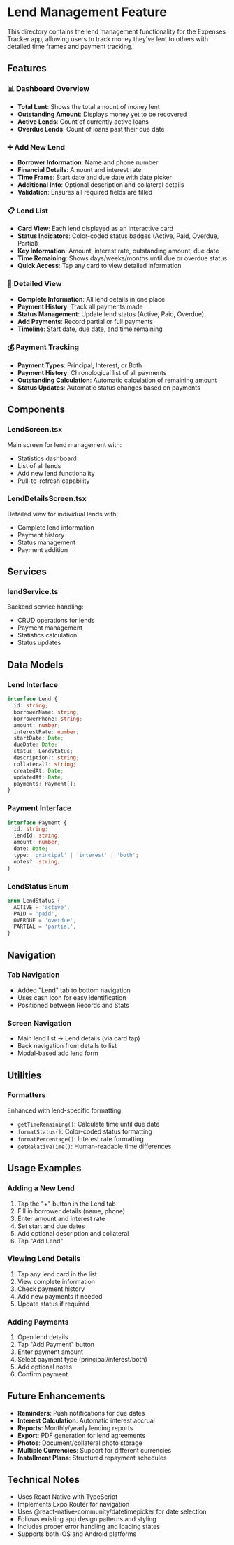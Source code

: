 # Lend Management Feature

This directory contains the lend management functionality for the Expenses Tracker app, allowing users to track money they've lent to others with detailed time frames and payment tracking.

## Features

### 📊 Dashboard Overview
- **Total Lent**: Shows the total amount of money lent
- **Outstanding Amount**: Displays money yet to be recovered
- **Active Lends**: Count of currently active loans
- **Overdue Lends**: Count of loans past their due date

### ➕ Add New Lend
- **Borrower Information**: Name and phone number
- **Financial Details**: Amount and interest rate
- **Time Frame**: Start date and due date with date picker
- **Additional Info**: Optional description and collateral details
- **Validation**: Ensures all required fields are filled

### 📋 Lend List
- **Card View**: Each lend displayed as an interactive card
- **Status Indicators**: Color-coded status badges (Active, Paid, Overdue, Partial)
- **Key Information**: Amount, interest rate, outstanding amount, due date
- **Time Remaining**: Shows days/weeks/months until due or overdue status
- **Quick Access**: Tap any card to view detailed information

### 📱 Detailed View
- **Complete Information**: All lend details in one place
- **Payment History**: Track all payments made
- **Status Management**: Update lend status (Active, Paid, Overdue)
- **Add Payments**: Record partial or full payments
- **Timeline**: Start date, due date, and time remaining

### 💰 Payment Tracking
- **Payment Types**: Principal, Interest, or Both
- **Payment History**: Chronological list of all payments
- **Outstanding Calculation**: Automatic calculation of remaining amount
- **Status Updates**: Automatic status changes based on payments

## Components

### LendScreen.tsx
Main screen for lend management with:
- Statistics dashboard
- List of all lends
- Add new lend functionality
- Pull-to-refresh capability

### LendDetailsScreen.tsx
Detailed view for individual lends with:
- Complete lend information
- Payment history
- Status management
- Payment addition

## Services

### lendService.ts
Backend service handling:
- CRUD operations for lends
- Payment management
- Statistics calculation
- Status updates

## Data Models

### Lend Interface
```typescript
interface Lend {
  id: string;
  borrowerName: string;
  borrowerPhone: string;
  amount: number;
  interestRate: number;
  startDate: Date;
  dueDate: Date;
  status: LendStatus;
  description?: string;
  collateral?: string;
  createdAt: Date;
  updatedAt: Date;
  payments: Payment[];
}
```

### Payment Interface
```typescript
interface Payment {
  id: string;
  lendId: string;
  amount: number;
  date: Date;
  type: 'principal' | 'interest' | 'both';
  notes?: string;
}
```

### LendStatus Enum
```typescript
enum LendStatus {
  ACTIVE = 'active',
  PAID = 'paid',
  OVERDUE = 'overdue',
  PARTIAL = 'partial',
}
```

## Navigation

### Tab Navigation
- Added "Lend" tab to bottom navigation
- Uses cash icon for easy identification
- Positioned between Records and Stats

### Screen Navigation
- Main lend list → Lend details (via card tap)
- Back navigation from details to list
- Modal-based add lend form

## Utilities

### Formatters
Enhanced with lend-specific formatting:
- `getTimeRemaining()`: Calculate time until due date
- `formatStatus()`: Color-coded status formatting
- `formatPercentage()`: Interest rate formatting
- `getRelativeTime()`: Human-readable time differences

## Usage Examples

### Adding a New Lend
1. Tap the "+" button in the Lend tab
2. Fill in borrower details (name, phone)
3. Enter amount and interest rate
4. Set start and due dates
5. Add optional description and collateral
6. Tap "Add Lend"

### Viewing Lend Details
1. Tap any lend card in the list
2. View complete information
3. Check payment history
4. Add new payments if needed
5. Update status if required

### Adding Payments
1. Open lend details
2. Tap "Add Payment" button
3. Enter payment amount
4. Select payment type (principal/interest/both)
5. Add optional notes
6. Confirm payment

## Future Enhancements

- **Reminders**: Push notifications for due dates
- **Interest Calculation**: Automatic interest accrual
- **Reports**: Monthly/yearly lending reports
- **Export**: PDF generation for lend agreements
- **Photos**: Document/collateral photo storage
- **Multiple Currencies**: Support for different currencies
- **Installment Plans**: Structured repayment schedules

## Technical Notes

- Uses React Native with TypeScript
- Implements Expo Router for navigation
- Uses @react-native-community/datetimepicker for date selection
- Follows existing app design patterns and styling
- Includes proper error handling and loading states
- Supports both iOS and Android platforms 